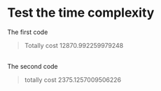 # Test the time complexity
The first code
> Totally cost 12870.992259979248
<br>
The second code<br>

> totally cost 2375.1257009506226
